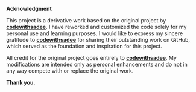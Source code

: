 **Acknowledgment**

This project is a derivative work based on the original project by **[codewithsadee](https://github.com/codewithsadee)**. I have reworked and customized the code solely for my personal use and learning purposes. I would like to express my sincere gratitude to **[codewithsadee](https://github.com/codewithsadee)** for sharing their outstanding work on GitHub, which served as the foundation and inspiration for this project.

All credit for the original project goes entirely to **[codewithsadee](https://github.com/codewithsadee)**. My modifications are intended only as personal enhancements and do not in any way compete with or replace the original work.

**Thank you.**
